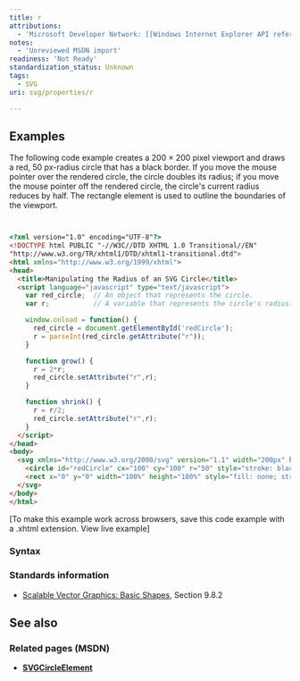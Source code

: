 ```yaml
---
title: r
attributions:
  - 'Microsoft Developer Network: [[Windows Internet Explorer API reference](http://msdn.microsoft.com/en-us/library/ie/hh828809%28v=vs.85%29.aspx) Article]'
notes:
  - 'Unreviewed MSDN import'
readiness: 'Not Ready'
standardization_status: Unknown
tags:
  - SVG
uri: svg/properties/r

---
```

## Examples

The following code example creates a 200 × 200 pixel viewport and draws a red, 50 px-radius circle that has a black border. If you move the mouse pointer over the rendered circle, the circle doubles its radius; if you move the mouse pointer off the rendered circle, the circle's current radius reduces by half. The rectangle element is used to outline the boundaries of the viewport.

``` html


<?xml version="1.0" encoding="UTF-8"?>
<!DOCTYPE html PUBLIC "-//W3C//DTD XHTML 1.0 Transitional//EN"
"http://www.w3.org/TR/xhtml1/DTD/xhtml1-transitional.dtd">
<html xmlns="http://www.w3.org/1999/xhtml">
<head>
  <title>Manipulating the Radius of an SVG Circle</title>
  <script language="javascript" type="text/javascript">
    var red_circle;  // An object that represents the circle.
    var r;           // A variable that represents the circle's radius.

    window.onload = function() {
      red_circle = document.getElementById('redCircle');
      r = parseInt(red_circle.getAttribute("r"));
    }

    function grow() {
      r = 2*r;
      red_circle.setAttribute("r",r);
    }

    function shrink() {
      r = r/2;
      red_circle.setAttribute("r",r);
    }
  </script>
</head>
<body>
  <svg xmlns="http://www.w3.org/2000/svg" version="1.1" width="200px" height="200px">
    <circle id="redCircle" cx="100" cy="100" r="50" style="stroke: black; fill: red;" onmouseover="grow()" onmouseout="shrink()"/>
    <rect x="0" y="0" width="100%" height="100%" style="fill: none; stroke: black;"/>
  </svg>
</body>
</html>
```

</pre>
[To make this example work across browsers, save this code example with a .xhtml extension. View live example]

### Syntax

### Standards information

-   [Scalable Vector Graphics: Basic Shapes](http://go.microsoft.com/fwlink/p/?linkid=204737), Section 9.8.2

## See also

### Related pages (MSDN)

-   [**SVGCircleElement**](/svg/elements/circle)
